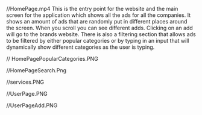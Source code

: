 //HomePage.mp4
This is the entry point for the website and the main screen for the application which shows all the ads for all the companies. It shows an amount of ads that are randomly put in different places around the screen. When you scroll you can see different adds. Clicking on an add will go to the brands website. There is also a filtering section that allows ads to be filtered by either popular categories or by typing in an input that will dynamically show different categories as the user is typing.

// HomePagePopularCategories.PNG

//HomePageSearch.Png

//services.PNG

//UserPage.PNG

//UserPageAdd.PNG
